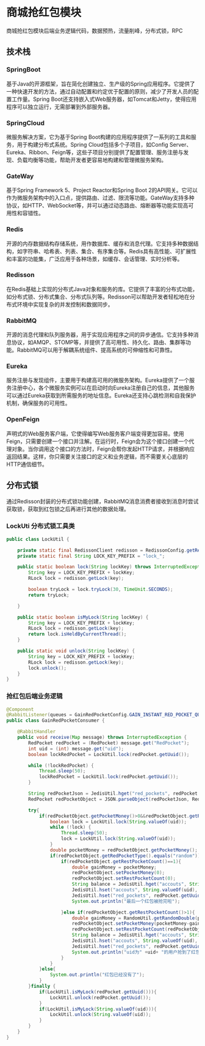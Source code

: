 # 商城抢红包模块
商城抢红包模块后端业务逻辑代码，数据预热，流量削峰，分布式锁，RPC
## 技术栈
### SpringBoot
基于Java的开源框架，旨在简化创建独立、生产级的Spring应用程序。它提供了一种快速开发的方法，通过自动配置和约定优于配置的原则，减少了开发人员的配置工作量。Spring Boot还支持嵌入式Web服务器，如Tomcat和Jetty，使得应用程序可以独立运行，无需部署到外部服务器。
### SpringCloud
微服务解决方案，它为基于Spring Boot构建的应用程序提供了一系列的工具和服务，用于构建分布式系统。Spring Cloud包括多个子项目，如Config Server、Eureka、Ribbon、Feign等，这些子项目分别提供了配置管理、服务注册与发现、负载均衡等功能，帮助开发者更容易地构建和管理微服务架构。
### GateWay
基于Spring Framework 5、Project Reactor和Spring Boot 2的API网关。它可以作为微服务架构中的入口点，提供路由、过滤、限流等功能。GateWay支持多种协议，如HTTP、WebSocket等，并可以通过动态路由、熔断器等功能实现高可用性和容错性。
### Redis
开源的内存数据结构存储系统，用作数据库、缓存和消息代理。它支持多种数据结构，如字符串、哈希表、列表、集合、有序集合等。Redis具有高性能、可扩展性和丰富的功能集，广泛应用于各种场景，如缓存、会话管理、实时分析等。
### Redisson
在Redis基础上实现的分布式Java对象和服务的库。它提供了丰富的分布式功能，如分布式锁、分布式集合、分布式队列等。Redisson可以帮助开发者轻松地在分布式环境中实现复杂的并发控制和数据同步。
### RabbitMQ
开源的消息代理和队列服务器，用于实现应用程序之间的异步通信。它支持多种消息协议，如AMQP、STOMP等，并提供了高可用性、持久化、路由、集群等功能。RabbitMQ可以用于解耦系统组件、提高系统的可伸缩性和可靠性。
### Eureka
服务注册与发现组件，主要用于构建高可用的微服务架构。Eureka提供了一个服务注册中心，各个微服务实例可以在启动时向Eureka注册自己的信息，其他服务可以通过Eureka获取到所需服务的地址信息。Eureka还支持心跳检测和自我保护机制，确保服务的可用性。
### OpenFeign
声明式的Web服务客户端，它使得编写Web服务客户端变得更加容易。使用Feign，只需要创建一个接口并注解。在运行时，Feign会为这个接口创建一个代理对象。当你调用这个接口的方法时，Feign会帮你发起HTTP请求，并根据响应返回结果。这样，你只需要关注接口的定义和业务逻辑，而不需要关心底层的HTTP通信细节。
## 分布式锁
通过Redisson封装的分布式锁功能创建，RabbitMQ消息消费者接收到消息时尝试获取锁，获取到红包锁之后再进行其他的数据处理。
### LockUti 分布式锁工具类
```java
public class LockUtil {

    private static final RedissonClient redisson = RedissonConfig.getRedisson();
    private static final String LOCK_KEY_PREFIX = "lock_";

    public static boolean lock(String lockKey) throws InterruptedException {
        String key = LOCK_KEY_PREFIX + lockKey;
        RLock lock = redisson.getLock(key);

        boolean tryLock = lock.tryLock(30, TimeUnit.SECONDS);
        return tryLock;

    }

    public static boolean isMyLock(String lockKey) {
        String key = LOCK_KEY_PREFIX + lockKey;
        RLock lock = redisson.getLock(key);
        return lock.isHeldByCurrentThread();
    }

    public static void unlock(String lockKey) {
        String key = LOCK_KEY_PREFIX + lockKey;
        RLock lock = redisson.getLock(key);
        lock.unlock();
    }
}
```
### 抢红包后端业务逻辑
```java
@Component
@RabbitListener(queues = GainRedPocketConfig.GAIN_INSTANT_RED_POCKET_QUEUE)
public class GainRedPocketConsumer {

    @RabbitHandler
    public void receive(Map message) throws InterruptedException {
        RedPocket redPocket = (RedPocket) message.get("RedPocket");
        int uid = (int) message.get("uid");
        boolean lockRedPocket = LockUtil.lock(redPocket.getUuid());

        while (!lockRedPocket) {
            Thread.sleep(50);
            lockRedPocket = LockUtil.lock(redPocket.getUuid());
        }

        String redPocketJson = JedisUtil.hget("red_pockets", redPocket.getUuid());
        RedPocket redPocketObject = JSON.parseObject(redPocketJson, RedPocket.class);

        try{
            if(redPocketObject.getPocketMoney()>0&&redPocketObject.getRestPocketCount()>0){
                boolean lock = LockUtil.lock(String.valueOf(uid));
                while (!lock) {
                    Thread.sleep(50);
                    lock = LockUtil.lock(String.valueOf(uid));
                }
                double pocketMoney = redPocketObject.getPocketMoney();
                if(redPocketObject.getRedPocketType().equals("random")){
                    if(redPocketObject.getRestPocketCount()==1){
                        double gainMoney = pocketMoney;
                        redPocketObject.setPocketMoney(0);
                        redPocketObject.setRestPocketCount(0);
                        String balance = JedisUtil.hget("accouts", String.valueOf(uid));
                        JedisUtil.hset("accouts", String.valueOf(uid), String.valueOf(Double.parseDouble(balance)+gainMoney));
                        JedisUtil.hset("red_pockets", redPocket.getUuid(), JSON.toJSONString(redPocketObject));
                        System.out.println("最后一个红包被抢完啦");

                    }else if(redPocketObject.getRestPocketCount()>1){
                        double gainMoney = RandomUtil.getRandomDouble(pocketMoney);
                        redPocketObject.setPocketMoney(pocketMoney-gainMoney);
                        redPocketObject.setRestPocketCount(redPocketObject.getRestPocketCount()-1);
                        String balance = JedisUtil.hget("accouts", String.valueOf(uid));
                        JedisUtil.hset("accouts", String.valueOf(uid), String.valueOf(Double.parseDouble(balance)+gainMoney));
                        JedisUtil.hset("red_pockets", redPocket.getUuid(), JSON.toJSONString(redPocketObject));
                        System.out.println("uid为" +uid+ "的用户抢到了红包，数额为" +gainMoney);
                    }
                }
            }else{
                System.out.println("红包已经没有了");
            }
        }finally {
            if(LockUtil.isMyLock(redPocket.getUuid())){
                LockUtil.unlock(redPocket.getUuid());
            }
            if(LockUtil.isMyLock(String.valueOf(uid))){
                LockUtil.unlock(String.valueOf(uid));
            }
        }
    }
}
```
